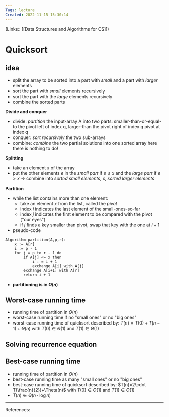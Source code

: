 ```yaml
---
Tags: lecture
Created: 2022-11-15 15:30:14
---
```

(Links:: [[Data Structures and Algorithms for CS]])
# Quicksort
## idea
- split the array to be sorted into a part with *small* and a part with *larger* elements
- sort the part with *small* elements recursively
- sort the part with the *large* elements recursively
- combine the sorted parts

**Divide and conquer**
- divide: *partition* the input-array A into two parts: smaller-than-or-equal-to the pivot left of index q, larger-than the pivot right of index q
pivot at index q
- conquer: *sort recursively* the two sub-arrays
- combine: *combine* the two partial solutions into one sorted array 
  here there is nothing to do!

**Splitting**
- take an element $x$ of the array
- put the other elements $e$ in the *small part* if $e\leq x$ and the *large part* if $e>x$
  -> combine into *sorted small elements*, x, *sorted larger elements*

**Partition**
- while the list contains more than one element:
	- take an element $x$ from the list, called the *pivot*
	- index $i$ indicates the last element of the small-ones-so-far
	- index $j$ indicates the first element to be compared with the pivot ("our eyes")
	- if $j$ finds a key smaller than pivot, swap that key with the one at $i+1$
- pseudo-code
```
Algorithm partition(A,p,r):
	x := A[r]
	i := p - 1
	for j = p to r - 1 do
		if A[j] <= x then
			i : = i + 1
			exchange A[i] with A[j]
		exchange A[i+1] with A[r]
		return i + 1
```
- **partitioning is in $O(n)$**
## Worst-case running time 
- running time of partition in $\Theta(n)$
- worst-case running time if no "small ones" or no "big ones"
- worst-case running time of quicksort described by: 
  $T(n)=T(0)+T(n-1)+\Theta(n)$ with $T(0)\in\Theta(1)$ and $T(1)\in\Theta(1)$
## Solving recurrence equation
## Best-case running time
- running time of partition in $\Theta(n)$
- best-case running time as many "small ones" or no "big ones"
- best-case running time of quicksort described by: 
  $T(n)=2\cdot T(\frac{n}{2})+\Theta(n)$ with $T(0)\in\Theta(1)$ and $T(1)\in\Theta(1)$
- $T(n)\in \Theta(n\cdot \log n)$

---
References: